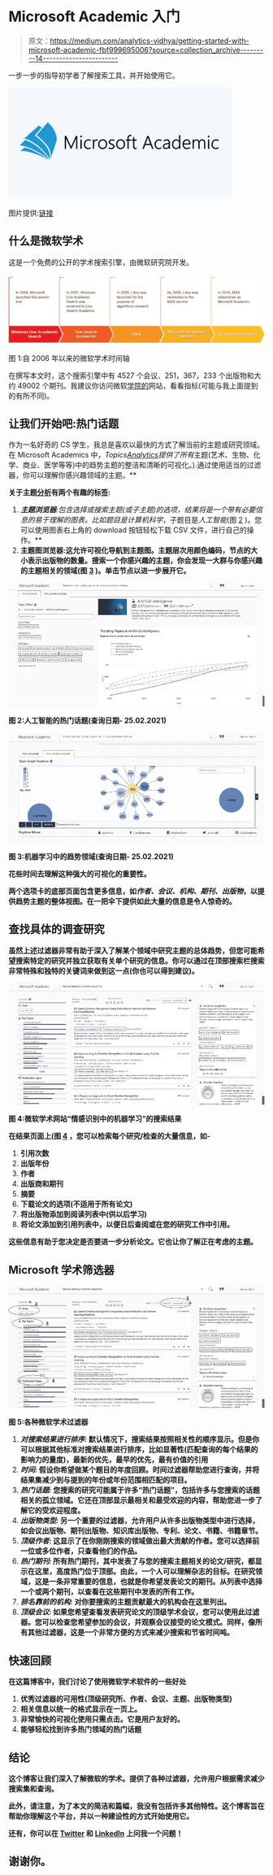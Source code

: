 # Microsoft Academic 入门

> 原文：<https://medium.com/analytics-vidhya/getting-started-with-microsoft-academic-fbf999695006?source=collection_archive---------14----------------------->

一步一步的指导初学者了解搜索工具，并开始使用它。

![](img/d6de66b87d4122f123fda63963af5ccc.png)

图片提供:[链接](https://www.google.com/url?sa=i&url=https%3A%2F%2Fwww.gjphm.org%2Findex.php%2Fgjphm%2Fannouncement%2Fview%2F7&psig=AOvVaw29g52ux6sPnIj89WxC_fga&ust=1614286207633000&source=images&cd=vfe&ved=0CAIQjRxqFwoTCLCszq2zg-8CFQAAAAAdAAAAABAD)

## 什么是微软学术

这是一个免费的公开的学术搜索引擎，由微软研究院开发。

![](img/4c8d4ec35fdac0090980915f9e71bd2f.png)

图 1:自 2006 年以来的微软学术时间轴

在撰写本文时，这个搜索引擎中有 4527 个会议、251，367，233 个出版物和大约 49002 个期刊。我建议你访问微软[学院的](https://academic.microsoft.com/home)网站，看看指标(可能与我上面提到的有所不同)。

## 让我们开始吧:热门话题

作为一名好奇的 CS 学生，我总是喜欢以最快的方式了解当前的主题或研究领域。在 Microsoft Academics 中，*Topics*[*Analytics*](https://academic.microsoft.com/topics/)*提供了所有*主题(艺术、生物、化学、商业、医学等等)中的趋势主题的整洁和清晰的可视化。).通过使用适当的过滤器，你可以理解你感兴趣领域的主题。**

**关于主题[分析](https://academic.microsoft.com/topics/)有两个有趣的标签:**

1.  ****主题浏览器**:包含选择或搜索主题(或子主题)的选项，结果将是一个带有必要信息的易于理解的图表。比如题目是*计算机科学*，子题目是*人工智能*(图 [2](https://cdn-images-1.medium.com/max/720/1*PzZSL9ensxzW0N2TcR5SGg.png) )。您可以使用图表右上角的 download 按钮轻松下载 CSV 文件，进行自己的操作。**
2.  ****主题图浏览器**:这允许可视化导航到主题图。主题层次用颜色编码，节点的大小表示出版物的数量。搜索一个你感兴趣的主题，你会发现一大群与你感兴趣的主题相关的领域(图 [3](https://cdn-images-1.medium.com/max/800/1*vIp5T5kpXE6EAxwYtrlOVA.png) )。单击节点以进一步展开它。**

**![](img/5c32406ced9b767fc1668b3ac5805262.png)**

**图 2:人工智能的热门话题(查询日期- 25.02.2021)**

**![](img/92a8bcb913ab7c52785f88d8cbb18d8e.png)**

**图 3:机器学习中的趋势领域(查询日期- 25.02.2021)**

**花些时间去理解这种强大的可视化的重要性。**

**两个选项卡的底部页面包含更多信息，如*作者、会议、机构、期刊、出版物*，以提供趋势主题的整体视图。在一把伞下提供如此大量的信息是令人惊奇的。**

## **查找具体的调查研究**

**虽然上述过滤器非常有助于深入了解某个领域中研究主题的总体趋势，但您可能希望搜索特定的研究并独立获取有关单个研究的信息。你可以通过在顶部搜索栏搜索非常特殊和独特的关键词来做到这一点(你也可以得到建议)。**

**![](img/7164fe949d493d775381023df096d443.png)**

**图 4:微软学术网站“情感识别中的机器学习”的搜索结果**

**在结果页面上(图 [4](https://cdn-images-1.medium.com/max/800/1*SKGqeZ2MM5CeCxxDtVxBBQ.png) ，您可以检索每个研究/检查的大量信息，如-**

1.  **引用次数**
2.  **出版年份**
3.  **作者**
4.  **出版商和期刊**
5.  **摘要**
6.  **下载论文的选项(不适用于所有论文)**
7.  **将出版物添加到阅读列表中(供以后学习)**
8.  **将论文添加到引用列表中，以便日后查阅或在您的研究工作中引用。**

**这些信息有助于您决定是否要进一步分析论文。它也让你了解正在考虑的主题。**

## **Microsoft 学术筛选器**

**![](img/629f55e159f188d000edc0da9f55b333.png)**

**图 5:各种微软学术过滤器**

1.  *****对搜索结果进行排序:*** 默认情况下，搜索结果按照相关性的顺序显示。但是你可以根据其他标准对搜索结果进行排序，比如显著性(匹配查询的每个结果的影响力的量度)，最新的优先，最早的优先，最有价值的引用**
2.  *****时间:*** 假设你希望做某个题目的年度回顾。时间过滤器帮助您进行查询，并将结果集减少到与提到的年份或年份范围相匹配的项目。**
3.  *****热门话题:*** 您搜索的研究可能属于许多“热门话题”，包括许多与您搜索的话题相关的孤立领域。它还在顶部显示最相关和最受欢迎的内容，帮助您进一步了解它的受欢迎程度。**
4.  *****出版物类型:*** 另一个重要的过滤器，允许用户从许多出版物类型中进行选择，如会议出版物、期刊出版物、知识库出版物、专利、论文、书籍、书籍章节。**
5.  *****顶级作者:*** 这显示了在你刚刚搜索的领域做出最大贡献的作者。您可以选择前一位或多位作者，只查看他们的作品。**
6.  *****热门期刊:*** 所有热门期刊，其中发表了与您的搜索主题相关的论文/研究，都显示在这里，高度热门位于顶部。由此，一个人可以理解杂志的目标。在研究领域，这是一条非常重要的信息，也就是你希望发表论文的期刊。从列表中选择一个或两个期刊，以查看在这些期刊中发表的所有工作。**
7.  *****排名靠前的机构:*** 对你要搜索的主题贡献最大的机构会在这里列出。**
8.  *****顶级会议:*** 如果您希望查看发表研究论文的顶级学术会议，您可以使用此过滤器。您可以检查您希望参加的会议，并观察会议接受的论文模式。同样，像所有其他过滤器，这是一个非常方便的方式来减少搜索和节省时间吨。**

## **快速回顾**

**在这篇博客中，我们讨论了使用微软学术软件的一些好处**

1.  **优秀过滤器的可用性(顶级研究所、作者、会议、主题、出版物类型)**
2.  **相关信息以统一的格式显示在一页上。**
3.  **非常愉快的可视化使用只需点击。它是用户友好的。**
4.  **能够轻松找到许多热门领域的热门话题**

## **结论**

**这个博客让我们深入了解微软的学术。提供了各种过滤器，允许用户根据需求减少搜索集和查询。**

**此外，请注意，为了本文的简洁和篇幅，我没有包括许多其他特性。这个博客旨在帮助你理解这个平台，并以一种建设性的方式开始使用它。**

**还有，你可以在 [Twitter](https://twitter.com/SwatiRajwal) 和 [LinkedIn](https://www.linkedin.com/in/swati-r-84682b12b/) 上问我一个问题！**

## **谢谢你。**